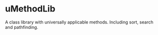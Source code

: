 # uMethodLib
A class library with universally applicable methods. Including sort, search and pathfinding.
